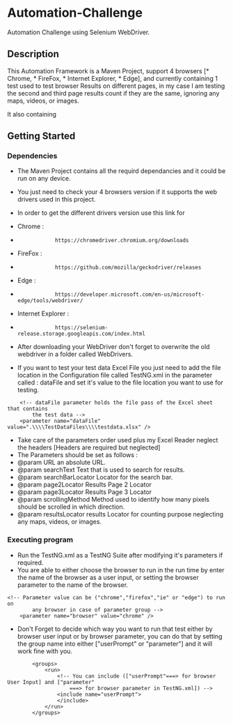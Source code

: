 # Automation-Challenge
Automation Challenge using Selenium WebDriver.

## Description

This Automation Framework is a Maven Project, support 4 browsers [* Chrome, * FireFox, * Internet Explorer, * Edge], and currently containing 1 test used to test browser Results on different pages, in my case I am testing the second and third page results count if they are the same, ignoring any maps, videos, or images. 

It also containing 

## Getting Started

### Dependencies

* The Maven Project contains all the requird dependancies and it could be run on any device.
* You just need to check your 4 browsers version if it supports the web drivers used in this project.
* In order to get the different drivers version use this link for
* Chrome : 
*                 https://chromedriver.chromium.org/downloads
* FireFox : 
*                 https://github.com/mozilla/geckodriver/releases
* Edge : 
*                 https://developer.microsoft.com/en-us/microsoft-edge/tools/webdriver/
* Internet Explorer : 
*                 https://selenium-release.storage.googleapis.com/index.html

* After downloading your WebDriver don't forget to overwrite the old webdriver in a folder called WebDrivers.


* If you want to test your test data Excel File you just need to add the file location in the Configuration file called TestNG.xml in the parameter called : dataFile and set it's value to the file location you want to use for testing.
```
	<!-- dataFile parameter holds the file pass of the Excel sheet that contains 
		the test data -->
	<parameter name="dataFile" value=".\\\\TestDataFiles\\\\testdata.xlsx" />
```

* Take care of the parameters order used plus my Excel Reader neglect the headers [Headers are required but neglected]
* The Parameters should be set as follows :
* @param URL              an absolute URL.
* @param searchText       Text that is used to search for results.
* @param searchBarLocator Locator for the search bar.
* @param page2Locator     Results Page 2 Locator
* @param page3Locator     Results Page 3 Locator
* @param scrollingMethod  Method used to identify how many pixels should be scrolled in which direction.
* @param resultsLocator   results Locator for counting purpose neglecting any maps, videos, or images.


### Executing program

* Run the TestNG.xml as a TestNG Suite after modifying it's parameters if required.
* You are able to either choose the browser to run in the run time by enter the name of the browser as a user input, or setting the browser parameter to the name of the browser.
```
<!-- Parameter value can be ("chrome","firefox","ie" or "edge") to run on 
		any browser in case of parameter group -->
	<parameter name="browser" value="chrome" />
```

* Don't Forget to decide which way you want to run that test either by browser user input or by browser parameter, you can do that by setting the group name into either ["userPrompt" or "parameter"] and it will work fine with you.
```
		<groups>
			<run>
				<!-- You can include (["userPrompt"===> for browser User Input] and ["parameter" 
					===> for browser parameter in TestNG.xml]) -->
				<include name="userPrompt">
				</include>
			</run>
		</groups>
```
